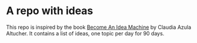 # A repo with ideas

This repo is inspired by the book [Become An Idea Machine](http://amzn.to/2p4jTY8) by Claudia Azula Altucher. It contains a list of ideas, one topic per day for 90 days.
